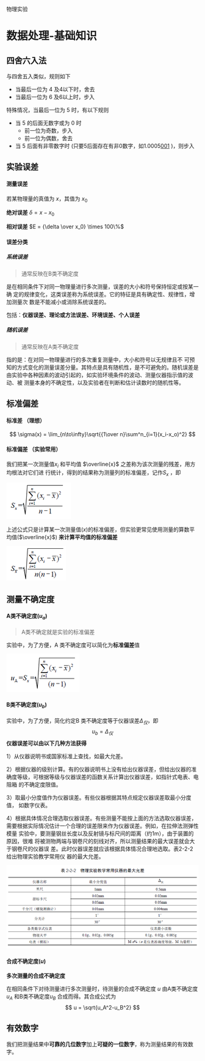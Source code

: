物理实验

# 数据处理-基础知识



## 四舍六入法

与四舍五入类似，规则如下

- 当最后一位为 4 及4以下时，舍去
- 当最后一位为 6 及6以上时，步入

特殊情况，当最后一位为 5 时，有以下规则

- 当 5 的后面无数字或为 0 时
  - 前一位为奇数，步入
  - 前一位为偶数，舍去
- 当 5 后面有非零数字时 (只要5后面存在有非0数字，如1.0005<u>001</u> )，则步入 



## 实验误差

#### 测量误差

若某物理量的真值为 $x$，其值为 $x_0$ 

**绝对误差**  $\delta=x-x_0$

**相对误差** $E = {\delta \over x_0} \times 100\%$



#### 误差分类

##### 系统误差 

> 通常反映在B类不确定度

是在相同条件下对同一物理量进行多次测量，误差的大小和符号保持恒定或按某一确
定的规律变化，这类误差称为系统误差。它的特征是具有确定性、规律性，增加测量次
数是不能减小或消除系统误差的。 

包括：**仪器误差、理论或方法误差、环境误差、个人误差**



##### 随机误差

> 通常反映在A类不确定度

指的是：在对同一物理量进行的多次重复测量中，大小和符号以无规律且不
可预知的方式变化的测量误差分量。其特点是具有随机性，是不可避免的。随机误差是
由实验中各种因素的波动引起的，如实验环境条件的波动、测量仪器指示值的波动、被
测量本身的不确定性，以及实验者在判断和估计读数时的随机性等。



## 标准偏差

#### 标准差 （理想）

$$
\sigma(x) = \lim_{n\to\infty}\sqrt{{1\over n}\sum^n_{i=1}(x_i-x_o)^2}
$$



#### 标准偏差 （实验常用）

我们把某一次测量值$x_i$ 和平均值 $\overline{x}$ 之差称为该次测量的残差，用方均根法对它们进
行统计，得到的结果称为测量列的标准偏差，记作$S_x$ ，即

![image-20200708172828989](../assets/images/image-20200708172828989.png)

上述公式只是计算某一次测量值($x$)的标准偏差，但实验更常见使用测量的算数平均值($\overline{x}$) **来计算平均值的标准偏差**

![image-20200708180803092](../assets/images/image-20200708180803092.png)



## 测量不确定度

#### A类不确定度($u_a$)

> A类不确定就是实验的标准偏差

实验中，为了方便，A 类不确定度可以简化为**标准偏差**值

![image-20200708173415613](../assets/images/image-20200708173415613.png)



#### B类不确定度($u_b$)

实验中，为了方便，简化约定B 类不确定度等于仪器误差$\Delta_仪$，即
$$
u_b = \Delta_仪
$$
**仪器误差可以由以下几种方法获得**

1）从仪器说明书或国家标准上查找，如最大允差。

2）根据仪器的级别计算。有的仪器说明书上没有给出仪器误差，但给出仪器的准
确度等级，可根据等级与仪器误差的函数关系计算出仪器误差，如指针式电表、电阻箱
的不确定度限值。

3）取最小分度值作为仪器误差。有些仪器根据其特点规定仪器误差取最小分度值，
如数字仪表。

4）根据具体情况合理选取仪器误差。有些测量不能按上面的方法选取仪器误差，
需要根据实际情况估计一个合理的误差限来作为仪器误差。例如，在拉伸法测弹性模量
实验中，要测量钢丝长度以及反射镜与标尺间的距离（约1m），由于装置的原因，很难
将被测物两端与钢卷尺的刻线对齐，所以测量结果的最大误差就会大于钢卷尺的仪器误
差。此时仪器误差就应该根据具体情况合理地选取。表2-2-2 给出物理实验教学常用仪
器的最大允差。

![image-20200708173718248](../assets/images/image-20200708173718248.png)



#### 合成不确定度($u$)

**多次测量的合成不确定度**

在相同条件下对待测量进行多次测量时，待测量的合成不确定度 $u$ 由A类不确定度$u_A$ 和B类不确定度$u_B$ 合成而得。其合成公式为
$$
u = \sqrt{u_A^2-u_B^2}
$$


## 有效数字

我们把测量结果中**可靠的几位数字**加上**可疑的一位数字**，称为测量结果的有效数字。
